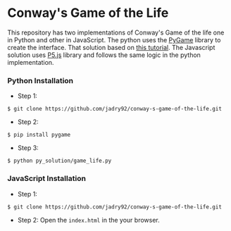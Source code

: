 # Conway's Game of the Life

This repository has two implementations of Conway's Game of the life one in Python and other in JavaScript. The python uses the [PyGame](https://www.pygame.org/news) library to create the interface. That solution based on [this tutorial](https://www.youtube.com/watch?v=qPtKv9fSHZY). The Javascript solution uses [P5.js](https://p5js.org) library and follows the same logic in the python implementation.

### Python Installation

- Step 1:
```shell
$ git clone https://github.com/jadry92/conway-s-game-of-the-life.git
```
- Step 2:
```shell
$ pip install pygame
```
- Step 3:
```shell
$ python py_solution/game_life.py
```

### JavaScript Installation

- Step 1:
```shell
$ git clone https://github.com/jadry92/conway-s-game-of-the-life.git
```

- Step 2:
Open the `index.html` in the your browser.
